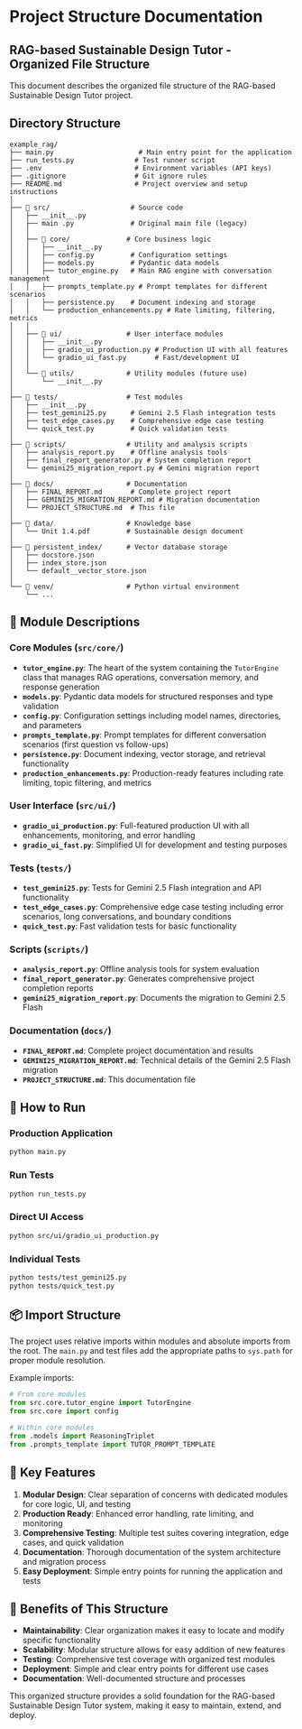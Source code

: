 # Project Structure Documentation

## RAG-based Sustainable Design Tutor - Organized File Structure

This document describes the organized file structure of the RAG-based Sustainable Design Tutor project.

## Directory Structure

```
example_rag/
├── main.py                     # Main entry point for the application
├── run_tests.py               # Test runner script
├── .env                       # Environment variables (API keys)
├── .gitignore                 # Git ignore rules
├── README.md                  # Project overview and setup instructions
│
├── 📂 src/                    # Source code
│   ├── __init__.py
│   ├── main .py              # Original main file (legacy)
│   │
│   ├── 📂 core/              # Core business logic
│   │   ├── __init__.py
│   │   ├── config.py         # Configuration settings
│   │   ├── models.py         # Pydantic data models
│   │   ├── tutor_engine.py   # Main RAG engine with conversation management
│   │   ├── prompts_template.py # Prompt templates for different scenarios
│   │   ├── persistence.py    # Document indexing and storage
│   │   └── production_enhancements.py # Rate limiting, filtering, metrics
│   │
│   ├── 📂 ui/                # User interface modules
│   │   ├── __init__.py
│   │   ├── gradio_ui_production.py # Production UI with all features
│   │   └── gradio_ui_fast.py       # Fast/development UI
│   │
│   └── 📂 utils/             # Utility modules (future use)
│       └── __init__.py
│
├── 📂 tests/                 # Test modules
│   ├── __init__.py
│   ├── test_gemini25.py      # Gemini 2.5 Flash integration tests
│   ├── test_edge_cases.py    # Comprehensive edge case testing
│   └── quick_test.py         # Quick validation tests
│
├── 📂 scripts/               # Utility and analysis scripts
│   ├── analysis_report.py    # Offline analysis tools
│   ├── final_report_generator.py # System completion report
│   └── gemini25_migration_report.py # Gemini migration report
│
├── 📂 docs/                  # Documentation
│   ├── FINAL_REPORT.md       # Complete project report
│   ├── GEMINI25_MIGRATION_REPORT.md # Migration documentation
│   └── PROJECT_STRUCTURE.md  # This file
│
├── 📂 data/                  # Knowledge base
│   └── Unit 1.4.pdf         # Sustainable design document
│
├── 📂 persistent_index/      # Vector database storage
│   ├── docstore.json
│   ├── index_store.json
│   └── default__vector_store.json
│
└── 📂 venv/                  # Python virtual environment
    └── ...
```

## 🎯 Module Descriptions

### Core Modules (`src/core/`)

- **`tutor_engine.py`**: The heart of the system containing the `TutorEngine` class that manages RAG operations, conversation memory, and response generation
- **`models.py`**: Pydantic data models for structured responses and type validation
- **`config.py`**: Configuration settings including model names, directories, and parameters
- **`prompts_template.py`**: Prompt templates for different conversation scenarios (first question vs follow-ups)
- **`persistence.py`**: Document indexing, vector storage, and retrieval functionality
- **`production_enhancements.py`**: Production-ready features including rate limiting, topic filtering, and metrics

### User Interface (`src/ui/`)

- **`gradio_ui_production.py`**: Full-featured production UI with all enhancements, monitoring, and error handling
- **`gradio_ui_fast.py`**: Simplified UI for development and testing purposes

### Tests (`tests/`)

- **`test_gemini25.py`**: Tests for Gemini 2.5 Flash integration and API functionality
- **`test_edge_cases.py`**: Comprehensive edge case testing including error scenarios, long conversations, and boundary conditions
- **`quick_test.py`**: Fast validation tests for basic functionality

### Scripts (`scripts/`)

- **`analysis_report.py`**: Offline analysis tools for system evaluation
- **`final_report_generator.py`**: Generates comprehensive project completion reports
- **`gemini25_migration_report.py`**: Documents the migration to Gemini 2.5 Flash

### Documentation (`docs/`)

- **`FINAL_REPORT.md`**: Complete project documentation and results
- **`GEMINI25_MIGRATION_REPORT.md`**: Technical details of the Gemini 2.5 Flash migration
- **`PROJECT_STRUCTURE.md`**: This documentation file

## 🚀 How to Run

### Production Application
```bash
python main.py
```

### Run Tests
```bash
python run_tests.py
```

### Direct UI Access
```bash
python src/ui/gradio_ui_production.py
```

### Individual Tests
```bash
python tests/test_gemini25.py
python tests/quick_test.py
```

## 📦 Import Structure

The project uses relative imports within modules and absolute imports from the root. The `main.py` and test files add the appropriate paths to `sys.path` for proper module resolution.

Example imports:
```python
# From core modules
from src.core.tutor_engine import TutorEngine
from src.core import config

# Within core modules
from .models import ReasoningTriplet
from .prompts_template import TUTOR_PROMPT_TEMPLATE
```

## 🔧 Key Features

1. **Modular Design**: Clear separation of concerns with dedicated modules for core logic, UI, and testing
2. **Production Ready**: Enhanced error handling, rate limiting, and monitoring
3. **Comprehensive Testing**: Multiple test suites covering integration, edge cases, and quick validation
4. **Documentation**: Thorough documentation of the system architecture and migration process
5. **Easy Deployment**: Simple entry points for running the application and tests

## 🎉 Benefits of This Structure

- **Maintainability**: Clear organization makes it easy to locate and modify specific functionality
- **Scalability**: Modular structure allows for easy addition of new features
- **Testing**: Comprehensive test coverage with organized test modules
- **Deployment**: Simple and clear entry points for different use cases
- **Documentation**: Well-documented structure and processes

This organized structure provides a solid foundation for the RAG-based Sustainable Design Tutor system, making it easy to maintain, extend, and deploy.
